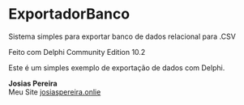 # ExportadorBanco
Sistema simples para exportar banco de dados relacional para .CSV

Feito com Delphi Community Edition 10.2

Este é um simples exemplo de exportação de dados com Delphi.

<strong>
Josias Pereira
</strong>
<br>
Meu Site <a href="http://josiaspereira.online">josiaspereira.onlie</a>
